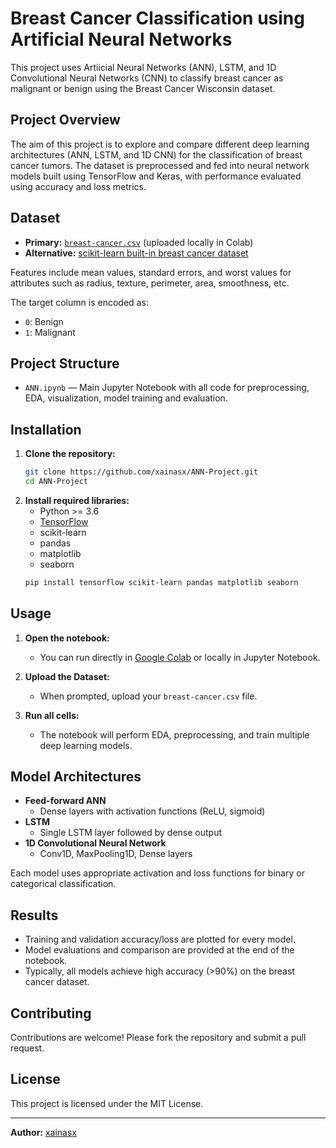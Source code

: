 # Breast Cancer Classification using Artificial Neural Networks

This project uses Artiicial Neural Networks (ANN), LSTM, and 1D Convolutional Neural Networks (CNN) to classify breast cancer as malignant or benign using the Breast Cancer Wisconsin dataset.


## Project Overview

The aim of this project is to explore and compare different deep learning architectures (ANN, LSTM, and 1D CNN) for the classification of breast cancer tumors. The dataset is preprocessed and fed into neural network models built using TensorFlow and Keras, with performance evaluated using accuracy and loss metrics.

## Dataset

- **Primary:** [`breast-cancer.csv`](breast-cancer.csv) (uploaded locally in Colab)
- **Alternative:** [scikit-learn built-in breast cancer dataset](https://scikit-learn.org/stable/datasets/toy_dataset.html#breast-cancer-dataset)

Features include mean values, standard errors, and worst values for attributes such as radius, texture, perimeter, area, smoothness, etc.

The target column is encoded as:
- `0`: Benign
- `1`: Malignant

## Project Structure

- `ANN.ipynb` — Main Jupyter Notebook with all code for preprocessing, EDA, visualization, model training and evaluation.

## Installation

1. **Clone the repository:**
   ```bash
   git clone https://github.com/xainasx/ANN-Project.git
   cd ANN-Project
   ```
2. **Install required libraries:**
   - Python >= 3.6
   - [TensorFlow](https://www.tensorflow.org/)
   - scikit-learn
   - pandas
   - matplotlib
   - seaborn
   ```bash
   pip install tensorflow scikit-learn pandas matplotlib seaborn
   ```

## Usage

1. **Open the notebook:**
   - You can run directly in [Google Colab](https://colab.research.google.com/github/xainasx/ANN-Project/blob/main/ANN.ipynb) or locally in Jupyter Notebook.

2. **Upload the Dataset:**
   - When prompted, upload your `breast-cancer.csv` file.

3. **Run all cells:**
   - The notebook will perform EDA, preprocessing, and train multiple deep learning models.

## Model Architectures

- **Feed-forward ANN**
  - Dense layers with activation functions (ReLU, sigmoid)
- **LSTM**
  - Single LSTM layer followed by dense output
- **1D Convolutional Neural Network**
  - Conv1D, MaxPooling1D, Dense layers
  
Each model uses appropriate activation and loss functions for binary or categorical classification.

## Results

- Training and validation accuracy/loss are plotted for every model.
- Model evaluations and comparison are provided at the end of the notebook.
- Typically, all models achieve high accuracy (>90%) on the breast cancer dataset.

## Contributing

Contributions are welcome! Please fork the repository and submit a pull request.

## License

This project is licensed under the MIT License.

---

**Author:** [xainasx](https://github.com/xainasx)
